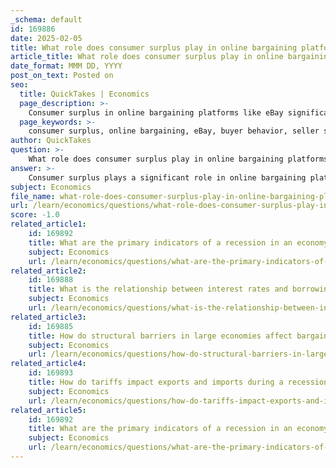```yaml
---
_schema: default
id: 169886
date: 2025-02-05
title: What role does consumer surplus play in online bargaining platforms like eBay?
article_title: What role does consumer surplus play in online bargaining platforms like eBay?
date_format: MMM DD, YYYY
post_on_text: Posted on
seo:
  title: QuickTakes | Economics
  page_description: >-
    Consumer surplus in online bargaining platforms like eBay significantly influences buyer behavior and seller strategies, impacting market dynamics and individual transactions.
  page_keywords: >-
    consumer surplus, online bargaining, eBay, buyer behavior, seller strategies, bidding process, auction dynamics, market efficiency, competition, perceived value, psychological factors, pricing strategies, transaction value, consumer satisfaction
author: QuickTakes
question: >-
    What role does consumer surplus play in online bargaining platforms like eBay?
answer: >-
    Consumer surplus plays a significant role in online bargaining platforms like eBay by influencing both buyer behavior and seller strategies. Here’s how it operates within this context:\n\n1. **Definition of Consumer Surplus**: Consumer surplus is the difference between the maximum price a consumer is willing to pay for a good or service and the actual price they pay. For instance, if a buyer is willing to pay $20 for an item but purchases it for $15, the consumer surplus is $5. This surplus represents the additional benefit or value that consumers receive from a transaction.\n\n2. **Bargaining Dynamics**: On platforms like eBay, bargaining occurs through bidding or negotiation processes. Buyers can place bids on items, and the final sale price may be lower than what they were initially willing to pay. This dynamic allows consumers to capture a greater consumer surplus. For example, if a buyer is willing to pay $20 for an item but wins the auction at $15, they gain a consumer surplus of $5.\n\n3. **Value Assignment**: The ability to negotiate prices on eBay allows consumers to express their perceived value of goods. This interaction can lead to a more efficient market where prices reflect the true value assigned by consumers. Sellers, in turn, may adjust their pricing strategies based on the bidding behavior and perceived value of their items.\n\n4. **Impact of Competition**: The competitive nature of online platforms enhances consumer surplus. Multiple buyers competing for the same item can drive prices down, allowing consumers to purchase items at lower prices than they would in a fixed-price environment. This competition can lead to increased consumer surplus as buyers pay less than their maximum willingness to pay.\n\n5. **Psychological Factors**: The bargaining culture on platforms like eBay can also influence consumer behavior. Some consumers may feel more empowered to negotiate or bid, knowing that they have the potential to secure a better deal. This psychological aspect can enhance their overall satisfaction with the purchase, further increasing the perceived consumer surplus.\n\n6. **Seller Strategies**: Sellers on eBay may also consider consumer surplus when setting their starting bids or reserve prices. Understanding that buyers are motivated by the potential for a bargain, sellers might set lower starting prices to attract more bids, thereby increasing the likelihood of a sale and potentially maximizing their own revenue through competitive bidding.\n\nIn summary, consumer surplus is a crucial element in the functioning of online bargaining platforms like eBay. It not only affects individual transactions but also shapes the overall market dynamics, influencing how buyers and sellers interact and negotiate prices. The ability to bargain effectively can lead to greater consumer satisfaction and a more efficient allocation of resources in the marketplace.
subject: Economics
file_name: what-role-does-consumer-surplus-play-in-online-bargaining-platforms-like-ebay.md
url: /learn/economics/questions/what-role-does-consumer-surplus-play-in-online-bargaining-platforms-like-ebay
score: -1.0
related_article1:
    id: 169892
    title: What are the primary indicators of a recession in an economy?
    subject: Economics
    url: /learn/economics/questions/what-are-the-primary-indicators-of-a-recession-in-an-economy
related_article2:
    id: 169888
    title: What is the relationship between interest rates and borrowing in an economy?
    subject: Economics
    url: /learn/economics/questions/what-is-the-relationship-between-interest-rates-and-borrowing-in-an-economy
related_article3:
    id: 169885
    title: How do structural barriers in large economies affect bargaining processes?
    subject: Economics
    url: /learn/economics/questions/how-do-structural-barriers-in-large-economies-affect-bargaining-processes
related_article4:
    id: 169893
    title: How do tariffs impact exports and imports during a recession?
    subject: Economics
    url: /learn/economics/questions/how-do-tariffs-impact-exports-and-imports-during-a-recession
related_article5:
    id: 169892
    title: What are the primary indicators of a recession in an economy?
    subject: Economics
    url: /learn/economics/questions/what-are-the-primary-indicators-of-a-recession-in-an-economy
---
```


&nbsp;